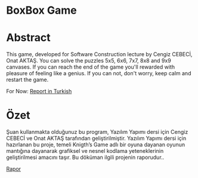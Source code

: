 # BoxBox Game


# Abstract 

This game, developed for Software Construction lecture by Cengiz CEBECİ, Onat AKTAŞ. 
You can solve the puzzles 5x5, 6x6, 7x7, 8x8 and 9x9 canvases.
If you can reach the end of the game you'll rewarded with pleasure of feeling like a genius.
If you can not, don't worry, keep calm and restart the game.

For Now: 
<a href="https://drive.google.com/open?id=1DAOGcMLwbJkZIpI7mkQICmqPnCRH22sl">Report in Turkish</a>

# Özet
Şuan kullanmakta olduğunuz bu program, Yazılım Yapımı dersi için Cengiz CEBECİ ve Onat AKTAŞ tarafından
geliştirilmiştir. Yazılım Yapımı dersi için hazırlanan bu proje, temeli Knigth’s Game adlı bir oyuna dayanan oyunun mantığına dayanarak grafiksel ve nesnel kodlama yeteneklerinin geliştirilmesi amacını taşır. Bu döküman ilgili projenin raporudur..

<a href="https://drive.google.com/open?id=1DAOGcMLwbJkZIpI7mkQICmqPnCRH22sl">Rapor</a>
